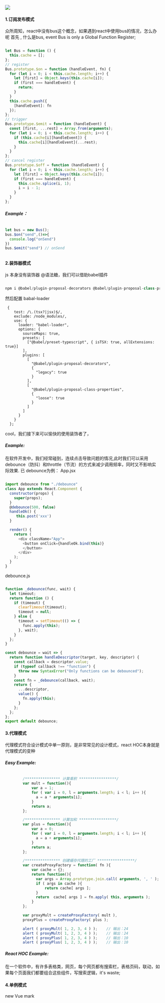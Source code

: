![](https://upload-images.jianshu.io/upload_images/15312191-65e75b099f3724f7.png?imageMogr2/auto-orient/strip%7CimageView2/2/w/1240)

#### 1.订阅发布模式

众所周知，react中没有bus这个概念，如果遇到react中使用bus的情况，怎么办呢
首先 , 什么是bus, event Bus is only a Global Function Register;
```js

let Bus = function () {
  this.cache = [];
};
// register
Bus.prototype.$on = function (handleEvent, fn) {
  for (let i = 0; i < this.cache.length; i++) {
    let [first] = Object.keys(this.cache[i]);
    if (first === handleEvent) {
      return;
    }
  }
  this.cache.push({
    [handleEvent]: fn
  });
};
// trigger
Bus.prototype.$emit = function (handleEvent) {
  const [first, ...rest] = Array.from(arguments);
  for (let i = 0; i < this.cache.length; i++) {
    if (this.cache[i][handleEvent]) {
      this.cache[i][handleEvent](...rest);
    }
  }
};
// cancel register
Bus.prototype.$off = function (handleEvent) {
  for (let i = 0; i < this.cache.length; i++) {
    let [first] = Object.keys(this.cache[i]);
    if (first === handleEvent) {
      this.cache.splice(i, 1);
      i = i - 1;
    }
  }
};

```
##### Example：
```js

let bus = new Bus();
bus.$on("send",()=>{
  console.log("onSend")
})
bus.$emit("send") // onSend

```
## 

#### 2.装饰器模式
js 本身没有装饰器 @语法糖，我们可以借助babel插件
```js

npm i @babel/plugin-proposal-decorators @babel/plugin-proposal-class-properties -S

```
然后配置 babal-loader
```
 {
    test: /\.(tsx?|jsx)$/,
    exclude: /node_modules/,
    use: {
      loader: "babel-loader",
      options: {
        sourceMaps: true,
        presets: [
          ["@babel/preset-typescript", { isTSX: true, allExtensions: true}]
        ],
        plugins: [
          [
            "@babel/plugin-proposal-decorators",
            {
              "legacy": true
            }
          ],
          [
            "@babel/plugin-proposal-class-properties",
            {
              "loose": true
            }
          ]
        ]
      }
    }
  };
```
cool，我们接下来可以愉快的使用装饰者了，
##### Example:
在软件开发中，我们经常碰到，连续点击导致问题的情况,此时我们可以采用debounce（防抖）和throttle（节流）的方式来减少调用频率，同时又不影响实际效果.
已 debounce为例：
App.jsx
```js

import debounce from "./debounce"
class App extends React.Component {
  constructor(props) {
    super(props);
  }
  @debounce(500, false)
  handleOk() {
     this.post('xxx')
  }

  render() {
    return (
      <div className="App">
        <button onClick={handleOk.bind(this)}
        </button>
      </div>
    );
  }
}

```
debounce.js
```js

function _debounce(func, wait) {
  let timeout;
  return function () {
    if (timeout) {
      clearTimeout(timeout);
      timeout = null;
    } else {
      timeout = setTimeout(() => {
        func.apply(this);
      }, wait);
    }
  };
}

const debounce = wait => {
  return function handleDescriptor(target, key, descriptor) {
    const callback = descriptor.value;
    if (typeof callback !== "function") {
      throw new SyntaxError("Only functions can be debounced");
    }
    const fn = _debounce(callback, wait);
    return {
      ...descriptor,
      value() {
        fn.apply(this);
      }
    };
  };
};
export default debounce;

```
#### 3.代理模式
代理模式符合设计模式中单一原则，是非常常见的设计模式，react HOC本身就是代理模式的变种
##### Easy Example:
```js

        /**************** 计算乘积 *****************/
        var mult = function(){
            var a = 1;
            for ( var i = 0, l = arguments.length; i < l; i++ ){
              a = a * arguments[i];
            }
            return a;
        };

        /**************** 计算加和 *****************/
        var plus = function(){
            var a = 0;
            for ( var i = 0, l = arguments.length; i < l; i++ ){
              a = a + arguments[i];
            }
            return a;
        };

        /**************** 创建缓存代理的工厂 *****************/
        var createProxyFactory = function( fn ){
            var cache = {};
            return function(){
              var args = Array.prototype.join.call( arguments, ', ' );
              if ( args in cache ){
                  return cache[ args ];
              }
              return  cache[ args ] = fn.apply( this, arguments );
            }
        };

        var proxyMult = createProxyFactory( mult ),
        proxyPlus = createProxyFactory( plus );

        alert ( proxyMult( 1, 2, 3, 4 ) );    // 输出：24
        alert ( proxyMult( 1, 2, 3, 4 ) );    // 输出：24
        alert ( proxyPlus( 1, 2, 3, 4 ) );    // 输出：10
        alert ( proxyPlus( 1, 2, 3, 4 ) );    // 输出：10

```
#####  React HOC Example:

在一个软件中，有许多表格类，网页，每个网页都有搜索栏，表格页码，联动，如果每个页面我们都要组合这些组件，写搜索逻辑，it's waste;



#### 4.单例模式
new Vue mark
